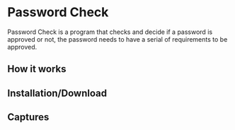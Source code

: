 # Password Check

Password Check is a program that checks and decide if a password is approved or not, the password needs to have a serial of
requirements to be approved.

## How it works

## Installation/Download

## Captures


